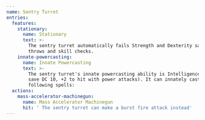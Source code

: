 ```yaml
---
name: Sentry Turret
entries:
  features:
    stationary:
      name: Stationary
      text: >-
        The sentry turret automatically fails Strength and Dexterity saving
        throws and skill checks.
    innate-powercasting:
      name: Innate Powercasting
      text: >-
        The sentry turret's innate powercasting ability is Intelligence (power
        save DC 10, +2 to hit with power attacks). It can innately cast the
        following spells:
  actions:
    mass-accelerator-machinegun:
      name: Mass Accelerator Machinegun
      hit: ' The sentry turret can make a burst fire attack instead'
---
```

